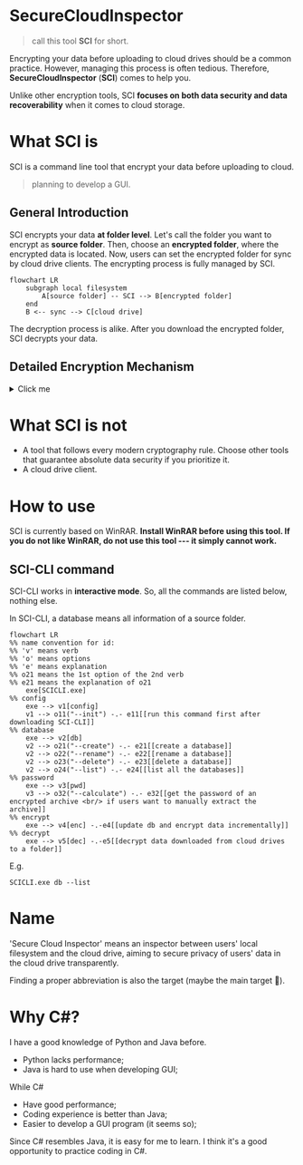 # SecureCloudInspector

> call this tool **SCI** for short.

Encrypting your data before uploading to cloud drives should be a common practice. However, managing this process is
often tedious. Therefore, **SecureCloudInspector** (**SCI**) comes to help you.

Unlike other encryption tools, SCI **focuses on both data security and data recoverability** when it comes to cloud
storage.

# What SCI is

SCI is a command line tool that encrypt your data before uploading to cloud.

> planning to develop a GUI.

## General Introduction

SCI encrypts your data **at folder level**. Let's call the folder you want to encrypt as **source folder**. Then, choose
an **encrypted folder**, where the encrypted data is located. Now, users can set the encrypted folder for sync by cloud
drive clients. The encrypting process is fully managed by SCI.

```mermaid
flowchart LR
    subgraph local filesystem
        A[source folder] -- SCI --> B[encrypted folder]
    end
    B <-- sync --> C[cloud drive]
```

The decryption process is alike. After you download the encrypted folder, SCI decrypts your data.

## Detailed Encryption Mechanism

<details>
<summary>Click me</summary>

First, let's talk about existing encryption tools/practices first.

1. Veracrypt: strong (even absolute) data security, encrypting a filesystem into a single file. In terms of cloud
   storage, a large file needed to be uploaded every time we modify something in the encrypted filesystem, which is bad.
2. Cryptomator: strong data security, encryption is on file level (of a folder we want to encrypt), which is good for
   cloud storage scenario. But, the key file is stored in the encrypted folder. Nobody can guarantee that cloud drive
   provider keep the key file safe --- it can be broken. In such case, the whole encrypted data is broken.
3. Using archives: pack the data we want to encrypt into an archive with a password, and then upload it to cloud drive.
   It is a common practice, but involves manual work. Only this archive is broken if error in cloud drive happens, while
   other archives remain correct.

Second, let's talk about the data we want to encrypt:

- How often do we use them? Just for archiving or using it regularly?
- How secure should they be?
    - absolute secure against security agencies --- you are doing something evil. Do you really think a program is
      enough to "protect" you?
    - secure against cloud drive providers --- Justice is on our side. Those cloud drive providers will definitely use
      our data for advertisements and training AI without our grant.
    - secure against other users of the computer --- a common usecase.
    - Whatever --- nothing hurts if leaked. Why are you reading this document now?

---

Now, let's talk about SCI.

SCI's encryption is on file level, using an archive to encrypt each file. The folder structure is the same, while names
of folders and files are Hexadecimal string (results from hash functions, e.g. sha256, sha1). An example:

Source folder:

```
.
└── film
    ├── documentary
    │   ├── film1.avi
    │   └── film2.avi
    └── action
        └── film3.avi
```

Encrypted folder:

```
.
└── d0607f7a
    ├── 3708de48
    │   ├── 79bb81ea.rar
    │   └── 7c62a2d7.rar
    └── bd938c68
        └── a2bea7e8.rar
```

> You may notice (really?🤨) the encrypted names are the first 4 bytes of the sha256 result of the filename. Don't worry.
> This is just an example. The real encrypted names are different.

In terms of data security, t**he purpose of SCI is to be secure against cloud drive providers (nobody else)**. There is
a password for each source folder, inputted by the user, say `pwd`. The real password for every archive is a
function `pwd_func(md5(pwd), sha1(pwd), sha256(pwd), filename)` (filename is also hashed first). So, `pwd` can be short
and easy to remember, while the archive's password is hard to brute-force attack.

In terms of data recoverability, SCI takes advantage of rar files' recovery record. Therefore, every archive itself is
recoverable. In addition, users can manually extract the archives even if SCI no longer exists.

Lastly, the metadata of a source folder(`pwd`,folder structure, name of each file etc.) is stored **in plaintext**. This
follows the purpose of SCI as long as the cloud drive providers do not get these data.

</details>

# What SCI is not

- A tool that follows every modern cryptography rule. Choose other tools that guarantee absolute data security if you
  prioritize it.
- A cloud drive client.


# How to use

SCI is currently based on WinRAR. **Install WinRAR before using this tool. If you do not like WinRAR, do not use this
tool --- it simply cannot work.**

## SCI-CLI command

SCI-CLI works in **interactive mode**. So, all the commands are listed below, nothing else.

In SCI-CLI, a database means all information of a source folder.

```mermaid
flowchart LR
%% name convention for id:
%% 'v' means verb
%% 'o' means options
%% 'e' means explanation
%% o21 means the 1st option of the 2nd verb
%% e21 means the explanation of o21
    exe[SCICLI.exe]
%% config
    exe --> v1[config]
    v1 --> o11("--init") -.- e11[[run this command first after downloading SCI-CLI]]
%% database 
    exe --> v2[db]
    v2 --> o21("--create") -.- e21[[create a database]]
    v2 --> o22("--rename") -.- e22[[rename a database]]
    v2 --> o23("--delete") -.- e23[[delete a database]]
    v2 --> o24("--list") -.- e24[[list all the databases]]
%% password
    exe --> v3[pwd]
    v3 --> o32("--calculate") -.- e32[[get the password of an encrypted archive <br/> if users want to manually extract the archive]]
%% encrypt
    exe --> v4[enc] -.-e4[[update db and encrypt data incrementally]]
%% decrypt
    exe --> v5[dec] -.-e5[[decrypt data downloaded from cloud drives to a folder]]
```

E.g.
```shell
SCICLI.exe db --list
```

# Name

'Secure Cloud Inspector' means an inspector between users' local filesystem and the cloud drive, aiming to secure
privacy of users' data in the cloud drive transparently.

Finding a proper abbreviation is also the target (maybe the main target 🤣).

# Why C#?

I have a good knowledge of Python and Java before.

- Python lacks performance;
- Java is hard to use when developing GUI;

While C#

- Have good performance;
- Coding experience is better than Java;
- Easier to develop a GUI program (it seems so);

Since C# resembles Java, it is easy for me to learn. I think it's a good opportunity to practice coding in C#.

